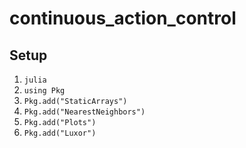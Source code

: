 # continuous_action_control

## Setup
1. `julia`
1. `using Pkg`
1. `Pkg.add("StaticArrays")`
1. `Pkg.add("NearestNeighbors")`
1. `Pkg.add("Plots")`
1. `Pkg.add("Luxor")`
